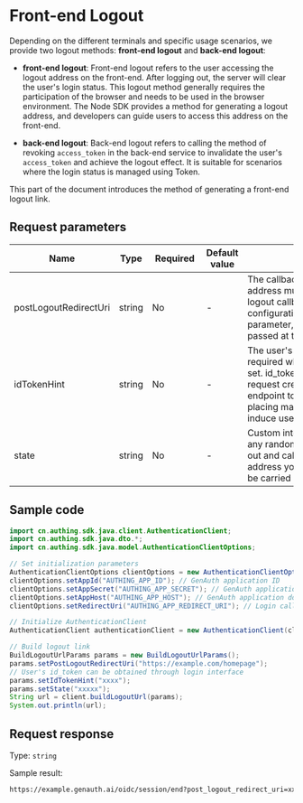 # Front-end Logout

<LastUpdated />

Depending on the different terminals and specific usage scenarios, we provide two logout methods: **front-end logout** and **back-end logout**:

- **front-end logout**: Front-end logout refers to the user accessing the logout address on the front-end. After logging out, the server will clear the user's login status. This logout method generally requires the participation of the browser and needs to be used in the browser environment. The Node SDK provides a method for generating a logout address, and developers can guide users to access this address on the front-end.

- **back-end logout**: Back-end logout refers to calling the method of revoking `access_token` in the back-end service to invalidate the user's `access_token` and achieve the logout effect. It is suitable for scenarios where the login status is managed using Token.

This part of the document introduces the method of generating a front-end logout link.

## Request parameters

| Name                  | Type   | <div style="width:80px">Required</div> | Default value | <div style="width:300px">Description</div>                                                                                                                                                                                                                | <div style="width:200px"></div>Sample value</div> |
| --------------------- | ------ | -------------------------------------- | ------------- | --------------------------------------------------------------------------------------------------------------------------------------------------------------------------------------------------------------------------------------------------------- | ------------------------------------------------- |
| postLogoutRedirectUri | string | No                                     | -             | The callback address after logout. This address must be configured in the logout callback URL in the application configuration. When setting this parameter, idTokenHint must be passed at the same time.                                                 | `https://example.com/homepage`                    |
| idTokenHint           | string | No                                     | -             | The user's `id_token`. This parameter is required when postLogoutRedirectUri is set. id_token is used as the user's request credential to access this endpoint to prevent third parties from placing malicious logout addresses to induce users to click. | `xxxxxxxx`                                        |
| state                 | string | No                                     | -             | Custom intermediate state, which is any random string. When the user logs out and calls back to the callback address you configured, this state will be carried at the same time.                                                                         | `some-random-string`                              |

## Sample code

```java
import cn.authing.sdk.java.client.AuthenticationClient;
import cn.authing.sdk.java.dto.*;
import cn.authing.sdk.java.model.AuthenticationClientOptions;

// Set initialization parameters
AuthenticationClientOptions clientOptions = new AuthenticationClientOptions();
clientOptions.setAppId("AUTHING_APP_ID"); // GenAuth application ID
clientOptions.setAppSecret("AUTHING_APP_SECRET"); // GenAuth application secret key
clientOptions.setAppHost("AUTHING_APP_HOST"); // GenAuth application domain name, such as https://example.genauth.ai. Note: The Host address is an example style. The application Host address format of different versions of user pools is different. The actual address is based on the `Authentication Address` field under Self-built Application->Application Configuration->Authentication Configuration.
clientOptions.setRedirectUri("AUTHING_APP_REDIRECT_URI"); // Login callback address configured by GenAuth application

// Initialize AuthenticationClient
AuthenticationClient authenticationClient = new AuthenticationClient(clientOptions);

// Build logout link
BuildLogoutUrlParams params = new BuildLogoutUrlParams();
params.setPostLogoutRedirectUri("https://example.com/homepage");
// User's id_token can be obtained through login interface
params.setIdTokenHint("xxxx");
params.setState("xxxxx");
String url = client.buildLogoutUrl(params);
System.out.println(url);
```

## Request response

Type: `string`

Sample result:

```txt
https://example.genauth.ai/oidc/session/end?post_logout_redirect_uri=xxx&id_token_hint=xxxx&state=xxxx
```
